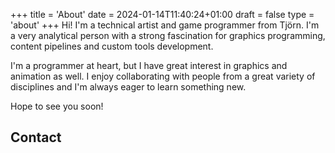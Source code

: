 +++
title = 'About'
date = 2024-01-14T11:40:24+01:00
draft = false
type = 'about'
+++
Hi! I'm a technical artist and game programmer from Tjörn. I'm a very analytical person with a strong fascination for graphics programming, content pipelines and custom tools development. 

I'm a programmer at heart, but I have great interest in graphics and animation as well. I enjoy collaborating with people from a great variety of disciplines and I'm always eager to learn something new.

Hope to see you soon!

## Contact